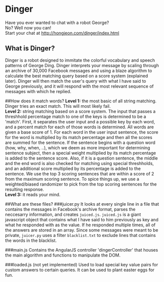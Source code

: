 Dinger
======
Have you ever wanted to chat with a robot George? <br>
No? Well now you can! <br> 
Start your chat at http://hongjeon.com/dinger/index.html
 
## What is Dinger?
Dinger is a robot designed to immitate the colorful vocabulary and speech patterns of George Ding. Dinger interprets your message by scaling through an archive of 30,000 Facebook messages and using a blaze algorithm to calculate the best matching query based on a score system (explained later). Dinger will then match the user's query with what I have said to George previously, and it will respond with the most relevant sequence of messages with which he replied. 

##How does it match words?
**Level 1:** the most basic of all string matching. Dinger tries an exact match. This will most likely fail.  <br>
**Level 2:** string matching based on a score system. The input that passes a threshhold percentage match to one of the keys is determined to be a 'match'. First, it separates the user input and a possible key by each word, and a percent match for each of those words is determined. All words are given a base score of 1. For each word in the user input sentence, the score for the word is multiplied by its match percentage and then all the scores are summed for the sentence. If the sentence begins with a question word (how, why, when, ..), which we deem as more important for determining sentence subject, then a special weight multiplied by its match percentage is added to the sentence score. Also, if it is a question sentence, the middle and the end word is also checked for matching using special threshholds, and an additional score multiplied by its percentage is added to the sentence. We use the top 3 scoring sentences that are within a score of 2 from the maximum scoring sentence. To spice things up, we use a weighted/biased randomizer to pick from the top scoring sentences for the resulting response.<br>
**Level 3:** it reads your mind. <br>

##What are these files?
###juicer.py
It looks at every single line in a file that contains the messages in Facebook's archive format, parses the neccesarry information, and creates `juiced.js`. `juiced.js` is a giant javascript object that contains what I have said to him previously as key and what he responded with as the value. If he responded multiple times, all of the answers are stored in an array. Since some messages were meant to be private, `juicer.py` uses a filter `blacklist.txt` to exclude lines that contains the words in the blacklist. 

###main.js
Contains the AngularJS controller 'dingerController' that houses the main algorithm and functions to manipulate the DOM. 

###loaded.js (not yet implemented)
Used to load special key value pairs for custom answers to certain queries. It can be used to plant easter eggs for fun.
 
